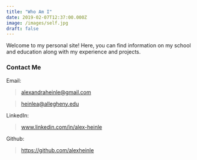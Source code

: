 ```yaml
---
title: "Who Am I"
date: 2019-02-07T12:37:00.000Z
image: /images/self.jpg
draft: false
---
```

Welcome to my personal site! Here, you can find information on my school and
education along with my experience and projects.


### Contact Me

Email:
> alexandraheinle@gmail.com

> heinlea@allegheny.edu

LinkedIn:

> www.linkedin.com/in/alex-heinle

Github:

> https://github.com/alexheinle

